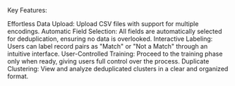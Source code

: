 Key Features:

Effortless Data Upload: Upload CSV files with support for multiple encodings.
Automatic Field Selection: All fields are automatically selected for deduplication, ensuring no data is overlooked.
Interactive Labeling: Users can label record pairs as "Match" or "Not a Match" through an intuitive interface.
User-Controlled Training: Proceed to the training phase only when ready, giving users full control over the process.
Duplicate Clustering: View and analyze deduplicated clusters in a clear and organized format.
